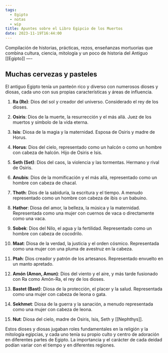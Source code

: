 ```yaml
---
tags:
  - Egipto
  - notas
  - wip
title: Apuntes sobre el Libro Egipcio de los Muertos
date: 2023-11-19T16:44:00
---
```

Compilación de historias, prácticas, rezos, enseñanzas mortuorias que combina cultura, ciencia, mitología y un poco de historia del Antiguo [[Egipto]]
—-


**Muchas cervezas y pasteles**
---

El antiguo Egipto tenía un panteón rico y diverso con numerosos dioses y diosas, cada uno con sus propias características y áreas de influencia. 

1. **Ra (Re)**: Dios del sol y creador del universo. Considerado el rey de los dioses.

2. **Osiris**: Dios de la muerte, la resurrección y el más allá. Juez de los muertos y símbolo de la vida eterna.

3. **Isis**: Diosa de la magia y la maternidad. Esposa de Osiris y madre de Horus.

4. **Horus**: Dios del cielo, representado como un halcón o como un hombre con cabeza de halcón. Hijo de Osiris e Isis.

5. **Seth (Set)**: Dios del caos, la violencia y las tormentas. Hermano y rival de Osiris.

6. **Anubis**: Dios de la momificación y el más allá, representado como un hombre con cabeza de chacal.

7. **Thoth**: Dios de la sabiduría, la escritura y el tiempo. A menudo representado como un hombre con cabeza de ibis o un babuino.

8. **Hathor**: Diosa del amor, la belleza, la música y la maternidad. Representada como una mujer con cuernos de vaca o directamente como una vaca.

9. **Sobek**: Dios del Nilo, el agua y la fertilidad. Representado como un hombre con cabeza de cocodrilo.

10. **Maat**: Diosa de la verdad, la justicia y el orden cósmico. Representada como una mujer con una pluma de avestruz en la cabeza.

11. **Ptah**: Dios creador y patrón de los artesanos. Representado envuelto en un manto apretado.

12. **Amón (Amon, Amun)**: Dios del viento y el aire, y más tarde fusionado con Ra como Amón-Ra, el rey de los dioses.

13. **Bastet (Bast)**: Diosa de la protección, el placer y la salud. Representada como una mujer con cabeza de leona o gata.

14. **Sekhmet**: Diosa de la guerra y la sanación, a menudo representada como una mujer con cabeza de leona.

15. **Nut**: Diosa del cielo, madre de Osiris, Isis, Seth y [[Nephthys]].

Estos dioses y diosas jugaban roles fundamentales en la religión y la mitología egipcias, y cada uno tenía su propio culto y centro de adoración en diferentes partes de Egipto. La importancia y el carácter de cada deidad podían variar con el tiempo y en diferentes regiones.
